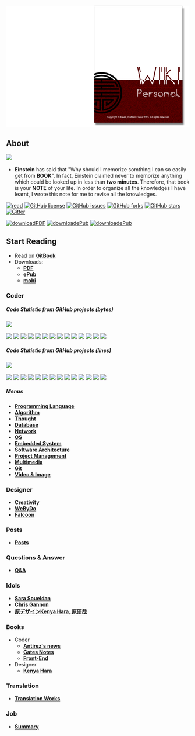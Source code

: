 <a href="https://www.gitbook.com/read/book/aleen42/personalwiki" target="_blank"><img src="./cover_read.png"></a>

## About

![](./photo.png) 

  - **Einstein** has said that "Why should I memorize somthing I can so easily get from **BOOK**". In fact, Einstein claimed never to memorize anything which could be looked up in less than **two minutes**. Therefore, that book is your **NOTE** of your life. In order to organize all the knowledges I have learnt, I wrote this note for me to revise all the knowledges.


[![read](https://img.shields.io/badge/read-gitbook-brightgreen.svg)](https://aleen42.gitbooks.io/personalwiki/content/) [![GitHub license](https://img.shields.io/badge/license-MIT-blue.svg)](https://aleen42.gitbooks.io/personalwiki/content/MIT.html) [![GitHub issues](https://img.shields.io/github/issues/aleen42/PersonalWiki.svg)](https://github.com/aleen42/PersonalWiki/issues) [![GitHub forks](https://img.shields.io/github/forks/aleen42/PersonalWiki.svg)](https://github.com/aleen42/PersonalWiki/network) [![GitHub stars](https://img.shields.io/github/stars/aleen42/PersonalWiki.svg)](https://github.com/aleen42/PersonalWiki/stargazers) [![Gitter](https://badges.gitter.im/aleen42/PersonalWiki.svg)](https://gitter.im/aleen42/PersonalWiki?utm_source=badge&utm_medium=badge&utm_campaign=pr-badge)

[![downloadPDF](https://img.shields.io/badge/download-PDF-%23a10000.svg)](https://www.gitbook.com/download/pdf/book/aleen42/personalwiki) [![downloadePub](https://img.shields.io/badge/download-ePub-%23a10000.svg)](https://www.gitbook.com/download/epub/book/aleen42/personalwiki) [![downloadePub](https://img.shields.io/badge/download-mobi-%23a10000.svg)](https://www.gitbook.com/download/mobi/book/aleen42/personalwiki) 

## Start Reading

- Read on [**GitBook**](https://www.gitbook.com/read/book/aleen42/personalwiki)
- Downloads:
    - [**PDF**](https://www.gitbook.com/download/pdf/book/aleen42/personalwiki)
    - [**ePub**](https://www.gitbook.com/download/epub/book/aleen42/personalwiki)
    - [**mobi**](https://www.gitbook.com/download/mobi/book/aleen42/personalwiki)

### Coder

##### Code Statistic from GitHub projects (bytes)

![](https://img.shields.io/badge/%20%20Code-%20%20%20%204,750,812-023541.svg)

![](https://img.shields.io/badge/%20%20HTML-%20%20%20%201,590,665-057791.svg)
![](https://img.shields.io/badge/%20%20Java-%20%20%20%20976,464-02888e.svg)
![](https://img.shields.io/badge/%20%20C%23-%20%20%20%20655,067-084d5d.svg)
![](https://img.shields.io/badge/%20%20C-%20%20%20%20458,308-0a5f73.svg)
![](https://img.shields.io/badge/%20%20Visual%20Basic-%20%20%20%20279,412-003d40.svg)
![](https://img.shields.io/badge/%20%20JavaScript-%20%20%20%20263,164-00595e.svg)
![](https://img.shields.io/badge/%20%20PostScript-%20%20%20%20145,347-00595e.svg)
![](https://img.shields.io/badge/%20%20CSS-%20%20%20%20138,780-084d5d.svg)
![](https://img.shields.io/badge/%20%20Shell-%20%20%20%20102,107-017277.svg)
![](https://img.shields.io/badge/%20%20PHP-%20%20%20%2082,556-023541.svg)
![](https://img.shields.io/badge/%20%20C%2B%2B-%20%20%20%2056,104-017277.svg)
![](https://img.shields.io/badge/%20%20Python-%20%20%20%202,021-0a5f73.svg)
![](https://img.shields.io/badge/%20%20ApacheConf-%20%20%20%20412-017277.svg)
![](https://img.shields.io/badge/%20%20Makefile-%20%20%20%20405-003d40.svg)

##### Code Statistic from GitHub projects (lines)

![](https://img.shields.io/badge/%20%20Code-%20%20%20%20141,371-017277.svg)

![](https://img.shields.io/badge/%20%20HTML-%20%20%20%2039,425-00666b.svg)
![](https://img.shields.io/badge/%20%20Java-%20%20%20%2025,366-003d40.svg)
![](https://img.shields.io/badge/%20%20JavaScript-%20%20%20%2018,483-00595e.svg)
![](https://img.shields.io/badge/%20%20C%23-%20%20%20%2016,960-003d40.svg)
![](https://img.shields.io/badge/%20%20C-%20%20%20%2011,337-05575b.svg)
![](https://img.shields.io/badge/%20%20PostScript-%20%20%20%209,601-01939a.svg)
![](https://img.shields.io/badge/%20%20Visual%20Basic-%20%20%20%207,361-00595e.svg)
![](https://img.shields.io/badge/%20%20CSS-%20%20%20%204,231-023541.svg)
![](https://img.shields.io/badge/%20%20Shell-%20%20%20%204,023-003d40.svg)
![](https://img.shields.io/badge/%20%20PHP-%20%20%20%202,349-00595e.svg)
![](https://img.shields.io/badge/%20%20C%2B%2B-%20%20%20%202,130-02888e.svg)
![](https://img.shields.io/badge/%20%20Python-%20%20%20%2073-076c70.svg)
![](https://img.shields.io/badge/%20%20Makefile-%20%20%20%2019-02888e.svg)
![](https://img.shields.io/badge/%20%20ApacheConf-%20%20%20%2013-00595e.svg)

##### Menus

* [**Programming Language**](./Programming/ProgrammingMenu.md)
* [**Algorithm**](./Algorithmn/AlgorithmnMenu.md)
* [**Thought**](./Thought/ThoughtMenu.md)
* [**Database**](./Database/Database.md)
* [**Network**](./Network/Network.md)
* [**OS**](./OS/OS.md)
* [**Embedded System**](./Embedded_System/Embedded_System.md)
* [**Software Architecture**](./Architecture/Architecture.md)
* [**Project Management**](./projectManagement/projectManagement.md)
* [**Multimedia**](./Multimedia/Multimedia.md)
* [**Git**](./git/git.md)
* [**Video & Image**](./vi/vi.md)

### Designer
* [**Creativity**](./Creativity/Creativity.md)
* [**WeByDo**](http://www.webydo.com/)
* [**Falcoon**](./falcoon/falcoon.md)

### Posts

* [**Posts**](./post/post.md)

### Questions & Answer

* [**Q&A**](./qa/qa.md)

### Idols
* [**Sara Soueidan**](http://sarasoueidan.com/)
* [**Chris Gannon**](http://blog.gannon.tv/)
* [**原デザインKenya Hara**, **原研哉**](http://www.ndc.co.jp/hara/en/)

### Books
- Coder
    - [**Antirez's news**](./antirez/antirez.md)
    - [**Gates Notes**](http://www.gatesnotes.com/books)
 	- [**Front-End**](./frontend/frontend.md)
- Designer
    - [**Kenya Hara**](./kenyahara/kenyahara.md)

### Translation
- [**Translation Works**](./translation/translation.md)

### Job
- [**Summary**](./summary/summary.md)

